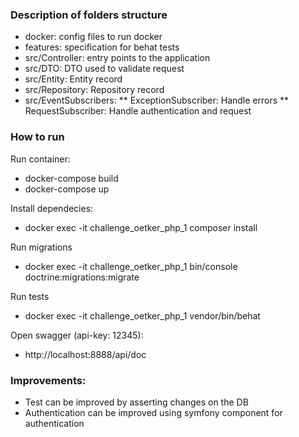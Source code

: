 
### Description of folders structure
* docker: config files to run docker
* features: specification for behat tests
* src/Controller: entry points to the application
* src/DTO: DTO used to validate request
* src/Entity: Entity record
* src/Repository: Repository record
* src/EventSubscribers:
** ExceptionSubscriber: Handle errors
** RequestSubscriber: Handle authentication and request

### How to run
Run container:
* docker-compose build
* docker-compose up

Install dependecies:
* docker exec -it challenge_oetker_php_1 composer install

Run migrations
* docker exec -it challenge_oetker_php_1 bin/console doctrine:migrations:migrate

Run tests
* docker exec -it challenge_oetker_php_1 vendor/bin/behat

Open swagger (api-key: 12345):
* http://localhost:8888/api/doc

### Improvements:
* Test can be improved by asserting changes on the DB
* Authentication can be improved using symfony component for authentication

